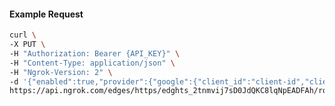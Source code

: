 <!-- Code generated for API Clients. DO NOT EDIT. -->

#### Example Request

```bash
curl \
-X PUT \
-H "Authorization: Bearer {API_KEY}" \
-H "Content-Type: application/json" \
-H "Ngrok-Version: 2" \
-d '{"enabled":true,"provider":{"google":{"client_id":"client-id","client_secret":"client-secret","email_addresses":["alan@example.com"],"scopes":["profile","email","https://www.googleapis.com/auth/userinfo.email"]}}}' \
https://api.ngrok.com/edges/https/edghts_2tnmvij7sD0JdQKC8lqNpEADFAh/routes/edghtsrt_2tnmviyFo8KNCXRrLknMeeZ3ToL/oauth
```
